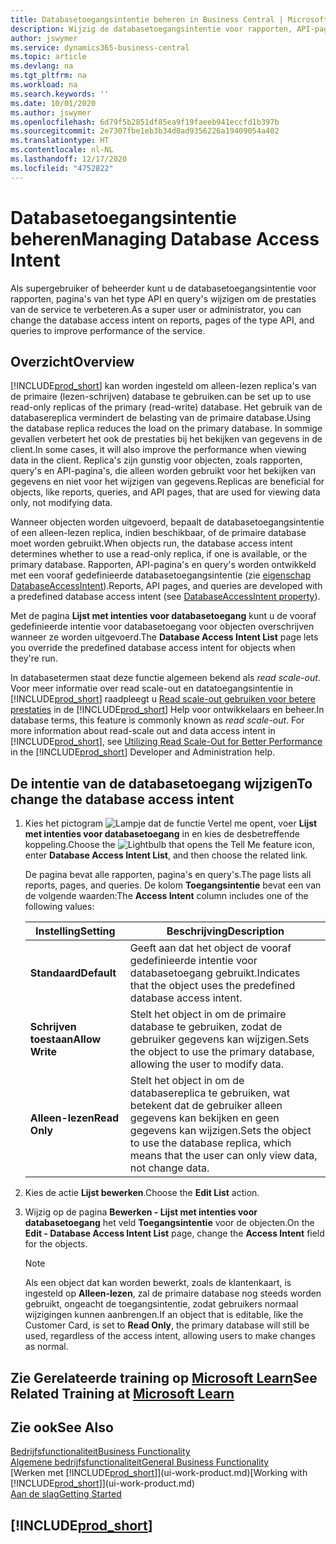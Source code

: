 ```yaml
---
title: Databasetoegangsintentie beheren in Business Central | Microsoft Docs
description: Wijzig de databasetoegangsintentie voor rapporten, API-pagina's en query's.
author: jswymer
ms.service: dynamics365-business-central
ms.topic: article
ms.devlang: na
ms.tgt_pltfrm: na
ms.workload: na
ms.search.keywords: ''
ms.date: 10/01/2020
ms.author: jswymer
ms.openlocfilehash: 6d79f5b2851df85ea9f19faeeb941eccfd1b397b
ms.sourcegitcommit: 2e7307fbe1eb3b34d0ad9356226a19409054a402
ms.translationtype: HT
ms.contentlocale: nl-NL
ms.lasthandoff: 12/17/2020
ms.locfileid: "4752822"
---
```

# <a name="managing-database-access-intent"></a><span data-ttu-id="35a2d-103">Databasetoegangsintentie beheren</span><span class="sxs-lookup"><span data-stu-id="35a2d-103">Managing Database Access Intent</span></span> 

<span data-ttu-id="35a2d-104">Als supergebruiker of beheerder kunt u de databasetoegangsintentie voor rapporten, pagina's van het type API en query's wijzigen om de prestaties van de service te verbeteren.</span><span class="sxs-lookup"><span data-stu-id="35a2d-104">As a super user or administrator, you can change the database access intent on reports, pages of the type API, and queries to improve performance of the service.</span></span>

## <a name="overview"></a><span data-ttu-id="35a2d-105">Overzicht</span><span class="sxs-lookup"><span data-stu-id="35a2d-105">Overview</span></span>

[!INCLUDE[prod_short](includes/prod_short.md)] <span data-ttu-id="35a2d-106">kan worden ingesteld om alleen-lezen replica's van de primaire (lezen-schrijven) database te gebruiken.</span><span class="sxs-lookup"><span data-stu-id="35a2d-106">can be set up to use read-only replicas of the primary (read-write) database.</span></span> <span data-ttu-id="35a2d-107">Het gebruik van de databasereplica vermindert de belasting van de primaire database.</span><span class="sxs-lookup"><span data-stu-id="35a2d-107">Using the database replica reduces the load on the primary database.</span></span> <span data-ttu-id="35a2d-108">In sommige gevallen verbetert het ook de prestaties bij het bekijken van gegevens in de client.</span><span class="sxs-lookup"><span data-stu-id="35a2d-108">In some cases, it will also improve the performance when viewing data in the client.</span></span> <span data-ttu-id="35a2d-109">Replica's zijn gunstig voor objecten, zoals rapporten, query's en API-pagina's, die alleen worden gebruikt voor het bekijken van gegevens en niet voor het wijzigen van gegevens.</span><span class="sxs-lookup"><span data-stu-id="35a2d-109">Replicas are beneficial for objects, like reports, queries, and API pages, that are used for viewing data only, not modifying data.</span></span>

<span data-ttu-id="35a2d-110">Wanneer objecten worden uitgevoerd, bepaalt de databasetoegangsintentie of een alleen-lezen replica, indien beschikbaar, of de primaire database moet worden gebruikt.</span><span class="sxs-lookup"><span data-stu-id="35a2d-110">When objects run, the database access intent determines whether to use a read-only replica, if one is available, or the primary database.</span></span> <span data-ttu-id="35a2d-111">Rapporten, API-pagina's en query's worden ontwikkeld met een vooraf gedefinieerde databasetoegangsintentie (zie [eigenschap DatabaseAccessIntent](/dynamics365/business-central/dev-itpro/developer/properties/devenv-dataaccessintent-property)).</span><span class="sxs-lookup"><span data-stu-id="35a2d-111">Reports, API pages, and queries are developed with a predefined database access intent (see [DatabaseAccessIntent property](/dynamics365/business-central/dev-itpro/developer/properties/devenv-dataaccessintent-property)).</span></span>

<span data-ttu-id="35a2d-112">Met de pagina **Lijst met intenties voor databasetoegang** kunt u de vooraf gedefinieerde intentie voor databasetoegang voor objecten overschrijven wanneer ze worden uitgevoerd.</span><span class="sxs-lookup"><span data-stu-id="35a2d-112">The **Database Access Intent List** page lets you override the predefined database access intent for objects when they're run.</span></span>

<span data-ttu-id="35a2d-113">In databasetermen staat deze functie algemeen bekend als *read scale-out*. Voor meer informatie over read scale-out en datatoegangsintentie in [!INCLUDE[prod_short](includes/prod_short.md)] raadpleegt u [Read scale-out gebruiken voor betere prestaties](/dynamics365/business-central/dev-itpro/administration/database-read-scale-out-overview) in de [!INCLUDE[prod_short](includes/prod_short.md)] Help voor ontwikkelaars en beheer.</span><span class="sxs-lookup"><span data-stu-id="35a2d-113">In database terms, this feature is commonly known as *read scale-out*. For more information about read-scale out and data access intent in [!INCLUDE[prod_short](includes/prod_short.md)], see [Utilizing Read Scale-Out for Better Performance](/dynamics365/business-central/dev-itpro/administration/database-read-scale-out-overview) in the [!INCLUDE[prod_short](includes/prod_short.md)] Developer and Administration help.</span></span>

## <a name="to-change-the-database-access-intent"></a><span data-ttu-id="35a2d-114">De intentie van de databasetoegang wijzigen</span><span class="sxs-lookup"><span data-stu-id="35a2d-114">To change the database access intent</span></span>

1. <span data-ttu-id="35a2d-115">Kies het pictogram ![Lampje dat de functie Vertel me opent](media/ui-search/search_small.png "Vertel me wat u wilt doen"), voer **Lijst met intenties voor databasetoegang** in en kies de desbetreffende koppeling.</span><span class="sxs-lookup"><span data-stu-id="35a2d-115">Choose the ![Lightbulb that opens the Tell Me feature](media/ui-search/search_small.png "Tell me what you want to do") icon, enter **Database Access Intent List**, and then choose the related link.</span></span>

    <span data-ttu-id="35a2d-116">De pagina bevat alle rapporten, pagina's en query's.</span><span class="sxs-lookup"><span data-stu-id="35a2d-116">The page lists all reports, pages, and queries.</span></span> <span data-ttu-id="35a2d-117">De kolom **Toegangsintentie** bevat een van de volgende waarden:</span><span class="sxs-lookup"><span data-stu-id="35a2d-117">The **Access Intent** column includes one of the following values:</span></span>

    |<span data-ttu-id="35a2d-118">**Instelling**</span><span class="sxs-lookup"><span data-stu-id="35a2d-118">**Setting**</span></span>|<span data-ttu-id="35a2d-119">**Beschrijving**</span><span class="sxs-lookup"><span data-stu-id="35a2d-119">**Description**</span></span>|  
    |------------|-------------|  
    |<span data-ttu-id="35a2d-120">**Standaard**</span><span class="sxs-lookup"><span data-stu-id="35a2d-120">**Default**</span></span>|<span data-ttu-id="35a2d-121">Geeft aan dat het object de vooraf gedefinieerde intentie voor databasetoegang gebruikt.</span><span class="sxs-lookup"><span data-stu-id="35a2d-121">Indicates that the object uses the predefined database access intent.</span></span>|
    |<span data-ttu-id="35a2d-122">**Schrijven toestaan**</span><span class="sxs-lookup"><span data-stu-id="35a2d-122">**Allow Write**</span></span>|<span data-ttu-id="35a2d-123">Stelt het object in om de primaire database te gebruiken, zodat de gebruiker gegevens kan wijzigen.</span><span class="sxs-lookup"><span data-stu-id="35a2d-123">Sets the object to use the primary database, allowing the user to modify data.</span></span>|
    |<span data-ttu-id="35a2d-124">**Alleen-lezen**</span><span class="sxs-lookup"><span data-stu-id="35a2d-124">**Read Only**</span></span>|<span data-ttu-id="35a2d-125">Stelt het object in om de databasereplica te gebruiken, wat betekent dat de gebruiker alleen gegevens kan bekijken en geen gegevens kan wijzigen.</span><span class="sxs-lookup"><span data-stu-id="35a2d-125">Sets the object to use the database replica, which means that the user can only view data, not change data.</span></span>|

2. <span data-ttu-id="35a2d-126">Kies de actie **Lijst bewerken**.</span><span class="sxs-lookup"><span data-stu-id="35a2d-126">Choose the **Edit List** action.</span></span>

3. <span data-ttu-id="35a2d-127">Wijzig op de pagina **Bewerken - Lijst met intenties voor databasetoegang** het veld **Toegangsintentie** voor de objecten.</span><span class="sxs-lookup"><span data-stu-id="35a2d-127">On the **Edit - Database Access Intent List** page, change the **Access Intent** field for the objects.</span></span>

    > [!NOTE]
    > <span data-ttu-id="35a2d-128">Als een object dat kan worden bewerkt, zoals de klantenkaart, is ingesteld op **Alleen-lezen**, zal de primaire database nog steeds worden gebruikt, ongeacht de toegangsintentie, zodat gebruikers normaal wijzigingen kunnen aanbrengen.</span><span class="sxs-lookup"><span data-stu-id="35a2d-128">If an object that is editable, like the Customer Card, is set to **Read Only**, the primary database will still be used, regardless of the access intent, allowing users to make changes as normal.</span></span>

## <a name="see-related-training-at-microsoft-learn"></a><span data-ttu-id="35a2d-129">Zie Gerelateerde training op [Microsoft Learn](/learn/paths/deploy-configure-dynamics-365-business-central/)</span><span class="sxs-lookup"><span data-stu-id="35a2d-129">See Related Training at [Microsoft Learn](/learn/paths/deploy-configure-dynamics-365-business-central/)</span></span>

## <a name="see-also"></a><span data-ttu-id="35a2d-130">Zie ook</span><span class="sxs-lookup"><span data-stu-id="35a2d-130">See Also</span></span>
[<span data-ttu-id="35a2d-131">Bedrijfsfunctionaliteit</span><span class="sxs-lookup"><span data-stu-id="35a2d-131">Business Functionality</span></span>](across-business-functionality.md)  
[<span data-ttu-id="35a2d-132">Algemene bedrijfsfunctionaliteit</span><span class="sxs-lookup"><span data-stu-id="35a2d-132">General Business Functionality</span></span>](ui-across-business-areas.md)  
<span data-ttu-id="35a2d-133">[Werken met [!INCLUDE[prod_short](includes/prod_short.md)]](ui-work-product.md)</span><span class="sxs-lookup"><span data-stu-id="35a2d-133">[Working with [!INCLUDE[prod_short](includes/prod_short.md)]](ui-work-product.md)</span></span>  
[<span data-ttu-id="35a2d-134">Aan de slag</span><span class="sxs-lookup"><span data-stu-id="35a2d-134">Getting Started</span></span>](product-get-started.md)    

## [!INCLUDE[prod_short](includes/free_trial_md.md)]  
